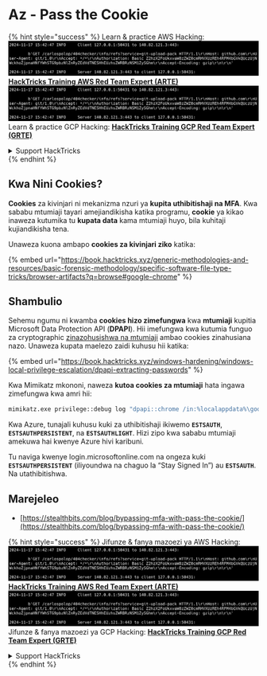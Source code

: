 # Az - Pass the Cookie

{% hint style="success" %}
Learn & practice AWS Hacking:<img src="../../../.gitbook/assets/image (1).png" alt="" data-size="line">[**HackTricks Training AWS Red Team Expert (ARTE)**](https://training.hacktricks.xyz/courses/arte)<img src="../../../.gitbook/assets/image (1).png" alt="" data-size="line">\
Learn & practice GCP Hacking: <img src="../../../.gitbook/assets/image (2).png" alt="" data-size="line">[**HackTricks Training GCP Red Team Expert (GRTE)**<img src="../../../.gitbook/assets/image (2).png" alt="" data-size="line">](https://training.hacktricks.xyz/courses/grte)

<details>

<summary>Support HackTricks</summary>

* Check the [**subscription plans**](https://github.com/sponsors/carlospolop)!
* **Join the** 💬 [**Discord group**](https://discord.gg/hRep4RUj7f) or the [**telegram group**](https://t.me/peass) or **follow** us on **Twitter** 🐦 [**@hacktricks\_live**](https://twitter.com/hacktricks\_live)**.**
* **Share hacking tricks by submitting PRs to the** [**HackTricks**](https://github.com/carlospolop/hacktricks) and [**HackTricks Cloud**](https://github.com/carlospolop/hacktricks-cloud) github repos.

</details>
{% endhint %}

## Kwa Nini Cookies?

**Cookies** za kivinjari ni mekanizma nzuri ya **kupita uthibitishaji na MFA**. Kwa sababu mtumiaji tayari amejiandikisha katika programu, **cookie** ya kikao inaweza kutumika tu **kupata data** kama mtumiaji huyo, bila kuhitaji kujiandikisha tena.

Unaweza kuona ambapo **cookies za kivinjari ziko** katika:

{% embed url="https://book.hacktricks.xyz/generic-methodologies-and-resources/basic-forensic-methodology/specific-software-file-type-tricks/browser-artifacts?q=browse#google-chrome" %}

## Shambulio

Sehemu ngumu ni kwamba **cookies hizo zimefungwa** kwa **mtumiaji** kupitia Microsoft Data Protection API (**DPAPI**). Hii imefungwa kwa kutumia funguo za cryptographic [zinazohusishwa na mtumiaji](https://book.hacktricks.xyz/windows-hardening/windows-local-privilege-escalation/dpapi-extracting-passwords) ambao cookies zinahusiana nazo. Unaweza kupata maelezo zaidi kuhusu hii katika:

{% embed url="https://book.hacktricks.xyz/windows-hardening/windows-local-privilege-escalation/dpapi-extracting-passwords" %}

Kwa Mimikatz mkononi, naweza **kutoa cookies za mtumiaji** hata ingawa zimefungwa kwa amri hii:
```bash
mimikatz.exe privilege::debug log "dpapi::chrome /in:%localappdata%\google\chrome\USERDA~1\default\cookies /unprotect" exit
```
Kwa Azure, tunajali kuhusu kuki za uthibitishaji ikiwemo **`ESTSAUTH`**, **`ESTSAUTHPERSISTENT`**, na **`ESTSAUTHLIGHT`**. Hizi zipo kwa sababu mtumiaji amekuwa hai kwenye Azure hivi karibuni.

Tu naviga kwenye login.microsoftonline.com na ongeza kuki **`ESTSAUTHPERSISTENT`** (iliyoundwa na chaguo la “Stay Signed In”) au **`ESTSAUTH`**. Na utathibitishwa.

## Marejeleo

* [https://stealthbits.com/blog/bypassing-mfa-with-pass-the-cookie/](https://stealthbits.com/blog/bypassing-mfa-with-pass-the-cookie/)

{% hint style="success" %}
Jifunze & fanya mazoezi ya AWS Hacking:<img src="../../../.gitbook/assets/image (1).png" alt="" data-size="line">[**HackTricks Training AWS Red Team Expert (ARTE)**](https://training.hacktricks.xyz/courses/arte)<img src="../../../.gitbook/assets/image (1).png" alt="" data-size="line">\
Jifunze & fanya mazoezi ya GCP Hacking: <img src="../../../.gitbook/assets/image (2).png" alt="" data-size="line">[**HackTricks Training GCP Red Team Expert (GRTE)**<img src="../../../.gitbook/assets/image (2).png" alt="" data-size="line">](https://training.hacktricks.xyz/courses/grte)

<details>

<summary>Support HackTricks</summary>

* Angalia [**mpango wa usajili**](https://github.com/sponsors/carlospolop)!
* **Jiunge na** 💬 [**kikundi cha Discord**](https://discord.gg/hRep4RUj7f) au [**kikundi cha telegram**](https://t.me/peass) au **fuata** sisi kwenye **Twitter** 🐦 [**@hacktricks\_live**](https://twitter.com/hacktricks\_live)**.**
* **Shiriki mbinu za hacking kwa kuwasilisha PRs kwa** [**HackTricks**](https://github.com/carlospolop/hacktricks) na [**HackTricks Cloud**](https://github.com/carlospolop/hacktricks-cloud) github repos.

</details>
{% endhint %}
